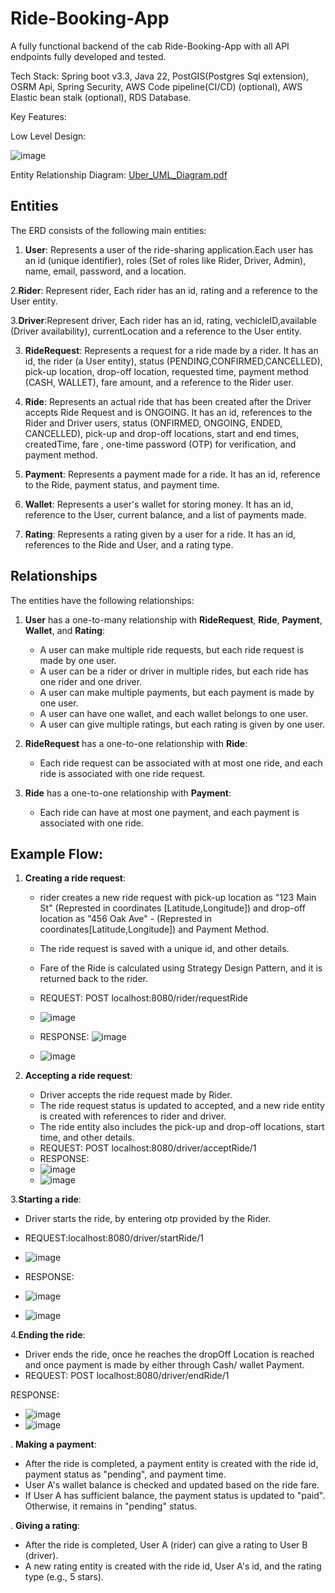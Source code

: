 # Ride-Booking-App
A fully functional backend of the cab Ride-Booking-App with all API endpoints fully developed and tested.

Tech Stack: Spring boot v3.3, Java 22, PostGIS(Postgres Sql extension), OSRM Api, Spring Security, AWS Code pipeline(CI/CD) (optional), AWS Elastic bean stalk (optional), RDS Database.

Key Features:


Low Level Design:

![image](https://github.com/user-attachments/assets/1d504c2a-4db0-4978-845b-1b8452015d04)

Entity Relationship Diagram:
[Uber_UML_Diagram.pdf](https://github.com/user-attachments/files/16875695/Uber_UML_Diagram.pdf)

## Entities

The ERD consists of the following main entities:

1. **User**: Represents a user of the ride-sharing application.Each user has an id (unique identifier), roles (Set of roles like Rider, Driver, Admin), name, email, password, and a location.

2.**Rider**: Represent rider, Each rider has an id, rating and a reference to the User entity.

3.**Driver**:Represent driver, Each rider has an id, rating, vechicleID,available (Driver availability), currentLocation and a reference to the User entity.

3. **RideRequest**: Represents a request for a ride made by a rider. It has an id, the rider (a User entity), status (PENDING,CONFIRMED,CANCELLED), pick-up location, drop-off location, requested time, payment method (CASH, WALLET), fare amount, and a reference to the Rider user.

4. **Ride**: Represents an actual ride that has been created after the Driver accepts Ride Request and is ONGOING.
It has an id, references to the Rider and Driver users, status (ONFIRMED, ONGOING, ENDED, CANCELLED), pick-up and drop-off locations, start and end times, createdTime, fare , one-time password (OTP) for verification, and payment method.

6. **Payment**: Represents a payment made for a ride. It has an id, reference to the Ride, payment status, and payment time.

7. **Wallet**: Represents a user's wallet for storing money. It has an id, reference to the User, current balance, and a list of payments made.

8. **Rating**: Represents a rating given by a user for a ride. It has an id, references to the Ride and User, and a rating type.

## Relationships

The entities have the following relationships:

1. **User** has a one-to-many relationship with **RideRequest**, **Ride**, **Payment**, **Wallet**, and **Rating**:
   - A user can make multiple ride requests, but each ride request is made by one user.
   - A user can be a rider or driver in multiple rides, but each ride has one rider and one driver.
   - A user can make multiple payments, but each payment is made by one user.
   - A user can have one wallet, and each wallet belongs to one user.
   - A user can give multiple ratings, but each rating is given by one user.

2. **RideRequest** has a one-to-one relationship with **Ride**:
   - Each ride request can be associated with at most one ride, and each ride is associated with one ride request.

3. **Ride** has a one-to-one relationship with **Payment**:
   - Each ride can have at most one payment, and each payment is associated with one ride.

## Example Flow:

1. **Creating a ride request**:
   - rider creates a new ride request with pick-up location as "123 Main St" (Represted in coordinates [Latitude,Longitude]) and drop-off location as "456 Oak Ave"     - (Represted in coordinates[Latitude,Longitude]) and Payment Method.
   - The ride request is saved with a unique id, and other details.
   - Fare of the Ride is calculated using Strategy Design Pattern, and it is returned back to the rider.
   - REQUEST: POST localhost:8080/rider/requestRide
   - ![image](https://github.com/user-attachments/assets/09e45e03-ea66-4fdf-add1-63174a5f9692)
  
   - RESPONSE: ![image](https://github.com/user-attachments/assets/27be01ff-199e-4773-b366-862c40c44522)
   - ![image](https://github.com/user-attachments/assets/bb5791e5-587f-47a7-91e3-4a09ca07a12e)


2. **Accepting a ride request**:
   - Driver accepts the ride request made by Rider.
   - The ride request status is updated to accepted, and a new ride entity is created with references to rider and driver.
   - The ride entity also includes the pick-up and drop-off locations, start time, and other details.
   - REQUEST: POST localhost:8080/driver/acceptRide/1
   - RESPONSE:
   - ![image](https://github.com/user-attachments/assets/dcd2e7cc-4877-426e-893f-aa632e7df846)
   - ![image](https://github.com/user-attachments/assets/bf1bfc94-dbf0-4dd9-b403-23f2eebef0d3)
  
3.**Starting a ride**:
   - Driver starts the ride, by entering otp provided by the Rider.
   - REQUEST:localhost:8080/driver/startRide/1
   - ![image](https://github.com/user-attachments/assets/177bc977-e20c-44b0-96d4-6f803e291d60)

   - RESPONSE:
   - ![image](https://github.com/user-attachments/assets/88cd7a4e-9250-410b-9b1c-ab1df6520cd1)
   - ![image](https://github.com/user-attachments/assets/8c4f78e6-22ba-49b9-aee2-24695dd3a569)

4.**Ending the ride**:
- Driver ends the ride, once he reaches the dropOff Location is reached and once payment is made by either through Cash/ wallet Payment.
- REQUEST: POST localhost:8080/driver/endRide/1

RESPONSE:
- ![image](https://github.com/user-attachments/assets/e6f7d008-f61c-4419-b53e-e0bff9a2c194)
- ![image](https://github.com/user-attachments/assets/3b4c62cc-2922-4db0-8e30-858df0e52508)

. **Making a payment**:
   - After the ride is completed, a payment entity is created with the ride id, payment status as "pending", and payment time.
   - User A's wallet balance is checked and updated based on the ride fare.
   - If User A has sufficient balance, the payment status is updated to "paid". Otherwise, it remains in "pending" status.

. **Giving a rating**:
   - After the ride is completed, User A (rider) can give a rating to User B (driver).
   - A new rating entity is created with the ride id, User A's id, and the rating type (e.g., 5 stars).
  

  

